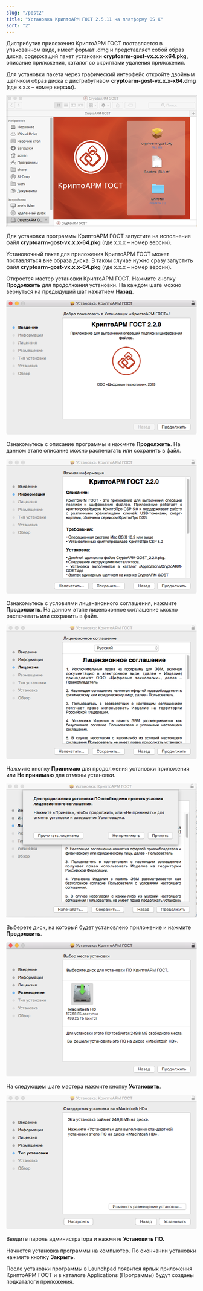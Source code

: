 ```yaml
---
slug: "/post2"
title: "Установка КриптоАРМ ГОСТ 2.5.11	на платформу OS X"
sort: "2"
---
```


Дистрибутив приложения КриптоАРМ ГОСТ поставляется в упакованном виде, имеет формат .dmg и представляет собой образ диска, содержащий пакет установки **cryptoarm-gost-vx.x.x-x64.pkg,** описание приложения, каталог со скриптами удаления приложения.

Для установки пакета через графический интерфейс откройте двойным щелчком образ диска с дистрибутивом **cryptoarm-gost-vx.x.x-x64.dmg** (где x.x.x – номер версии).

![install-gost-mac1.png](./images/install-gost-mac1.png "Состав образа диска")

Для установки программы КриптоАРМ ГОСТ запустите на исполнение файл **cryptoarm-gost-vx.x.x-64.pkg** (где x.x.x – номер версии).

Установочный пакет для приложения КриптоАРМ ГОСТ может поставляться вне образа диска. В таком случае нужно сразу запустить файл **cryptoarm-gost-vx.x.x-64.pkg** (где x.x.x – номер версии).

Откроется мастер установки КриптоАРМ ГОСТ. Нажмите кнопку **Продолжить** для продолжения установки. На каждом шаге можно вернуться на предыдущий шаг нажатием **Назад**.

![install-gost-mac2.png](./images/install-gost-mac2.png "Начальный шаг мастера установки пакета приложения")

Ознакомьтесь с описание программы и нажмите **Продолжить**. На данном этапе описание можно распечатать или сохранить в файл.

![install-gost-mac3.png](./images/install-gost-mac3.png "Просмотр информации о программном продукте")

Ознакомьтесь с условиями лицензионного соглашения, нажмите **Продолжить**. На данном этапе лицензионное соглашение можно распечатать или сохранить в файл.

![install-gost-mac4.png](./images/install-gost-mac4.png "Просмотр информации о лицензии")

Нажмите кнопку **Принимаю** для продолжения установки приложения или **Не принимаю** для отмены установки.

![install-gost-mac5.png](./images/install-gost-mac5.png "Соглашение с условиями лицензии")

Выберете диск, на который будет установлено приложение и нажмите **Продолжить**.

![install-gost-mac6.png](./images/install-gost-mac6.png "Информация о размещении приложения на жестком диске")

На следующем шаге мастера нажмите кнопку **Установить**.

![install-gost-mac7.png](./images/install-gost-mac7.png "Подтверждение установки на физический носитель")

Введите пароль администратора и нажмите **Установить ПО.**

Начнется установка программы на компьютер. По окончании установки нажмите кнопку **Закрыть**.

После установки программы в Launchpad появится ярлык приложения КриптоАРМ ГОСТ и в каталоге Applications (Программы) будут созданы подкаталоги приложения.
